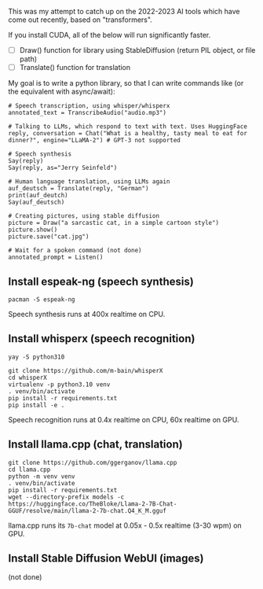 This was my attempt to catch up on the 2022-2023 AI tools which have come out recently, based on "transformers".

If you install CUDA, all of the below will run significantly faster.

- [ ] Draw() function for library using StableDiffusion (return PIL object, or file path)
- [ ] Translate() function for translation

My goal is to write a python library, so that I can write commands like (or the equivalent with async/await):

```
# Speech transcription, using whisper/whisperx
annotated_text = TranscribeAudio("audio.mp3")

# Talking to LLMs, which respond to text with text. Uses HuggingFace
reply, conversation = Chat("What is a healthy, tasty meal to eat for dinner?", engine="LLaMA-2") # GPT-3 not supported

# Speech synthesis
Say(reply)
Say(reply, as="Jerry Seinfeld")

# Human language translation, using LLMs again
auf_deutsch = Translate(reply, "German")
print(auf_deutch)
Say(auf_deutsch)

# Creating pictures, using stable diffusion
picture = Draw("a sarcastic cat, in a simple cartoon style")
picture.show()
picture.save("cat.jpg")

# Wait for a spoken command (not done)
annotated_prompt = Listen()
```

## Install espeak-ng (speech synthesis)

```
pacman -S espeak-ng
```

Speech synthesis runs at 400x realtime on CPU.

## Install whisperx (speech recognition)

```
yay -S python310
```

```
git clone https://github.com/m-bain/whisperX
cd whisperX
virtualenv -p python3.10 venv
. venv/bin/activate
pip install -r requirements.txt
pip install -e .
```

Speech recognition runs at 0.4x realtime on CPU, 60x realtime on GPU.

## Install llama.cpp (chat, translation)

```
git clone https://github.com/ggerganov/llama.cpp
cd llama.cpp
python -m venv venv
. venv/bin/activate
pip install -r requirements.txt
wget --directory-prefix models -c https://huggingface.co/TheBloke/Llama-2-7B-Chat-GGUF/resolve/main/llama-2-7b-chat.Q4_K_M.gguf
```

llama.cpp runs its `7b-chat` model at 0.05x - 0.5x realtime (3-30 wpm) on GPU.

## Install Stable Diffusion WebUI (images)

(not done)
